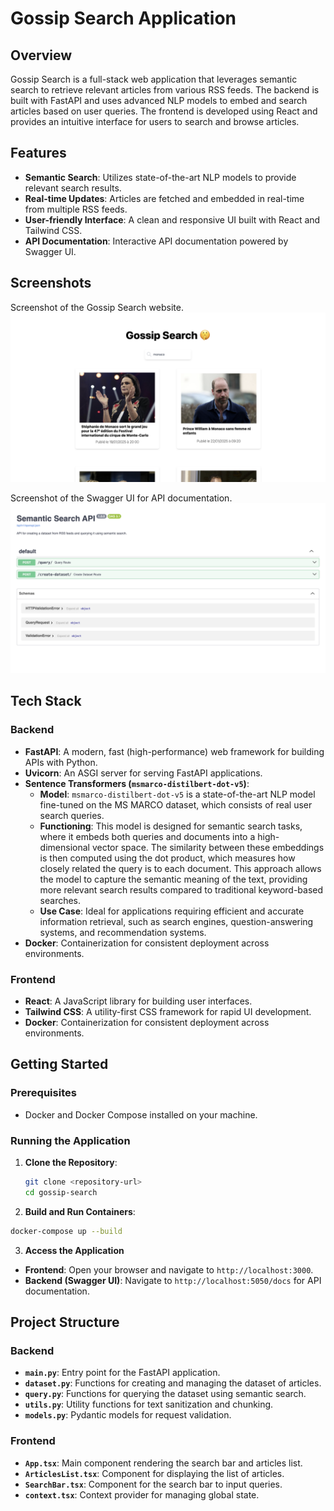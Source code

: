 # Gossip Search Application

## Overview

Gossip Search is a full-stack web application that leverages semantic search to retrieve relevant articles from various RSS feeds. The backend is built with FastAPI and uses advanced NLP models to embed and search articles based on user queries. The frontend is developed using React and provides an intuitive interface for users to search and browse articles.

## Features

- **Semantic Search**: Utilizes state-of-the-art NLP models to provide relevant search results.
- **Real-time Updates**: Articles are fetched and embedded in real-time from multiple RSS feeds.
- **User-friendly Interface**: A clean and responsive UI built with React and Tailwind CSS.
- **API Documentation**: Interactive API documentation powered by Swagger UI.

## Screenshots

Screenshot of the Gossip Search website.  
<img src="images/website-screenshot.png" alt="website-screenshot.png" width="600"/>

Screenshot of the Swagger UI for API documentation.  
<img src="images/swagger-screenshot.png" alt="swagger-screenshot.png" width="600"/>

## Tech Stack

### Backend

- **FastAPI**: A modern, fast (high-performance) web framework for building APIs with Python.
- **Uvicorn**: An ASGI server for serving FastAPI applications.
- **Sentence Transformers (`msmarco-distilbert-dot-v5`)**:
  - **Model**: `msmarco-distilbert-dot-v5` is a state-of-the-art NLP model fine-tuned on the MS MARCO dataset, which consists of real user search queries.
  - **Functioning**: This model is designed for semantic search tasks, where it embeds both queries and documents into a high-dimensional vector space. The similarity between these embeddings is then computed using the dot product, which measures how closely related the query is to each document. This approach allows the model to capture the semantic meaning of the text, providing more relevant search results compared to traditional keyword-based searches.
  - **Use Case**: Ideal for applications requiring efficient and accurate information retrieval, such as search engines, question-answering systems, and recommendation systems.
- **Docker**: Containerization for consistent deployment across environments.

### Frontend

- **React**: A JavaScript library for building user interfaces.
- **Tailwind CSS**: A utility-first CSS framework for rapid UI development.
- **Docker**: Containerization for consistent deployment across environments.

## Getting Started

### Prerequisites

- Docker and Docker Compose installed on your machine.

### Running the Application

1. **Clone the Repository**:
   ```bash
   git clone <repository-url>
   cd gossip-search
   ```
   
2. **Build and Run Containers**:
  ```bash
  docker-compose up --build
  ```

3. **Access the Application**
- **Frontend**: Open your browser and navigate to `http://localhost:3000`.
- **Backend (Swagger UI)**: Navigate to `http://localhost:5050/docs` for API documentation.

## Project Structure

### Backend

- **`main.py`**: Entry point for the FastAPI application.
- **`dataset.py`**: Functions for creating and managing the dataset of articles.
- **`query.py`**: Functions for querying the dataset using semantic search.
- **`utils.py`**: Utility functions for text sanitization and chunking.
- **`models.py`**: Pydantic models for request validation.

### Frontend

- **`App.tsx`**: Main component rendering the search bar and articles list.
- **`ArticlesList.tsx`**: Component for displaying the list of articles.
- **`SearchBar.tsx`**: Component for the search bar to input queries.
- **`context.tsx`**: Context provider for managing global state.
